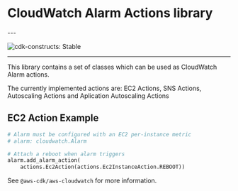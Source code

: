 # CloudWatch Alarm Actions library

<!--BEGIN STABILITY BANNER-->---


![cdk-constructs: Stable](https://img.shields.io/badge/cdk--constructs-stable-success.svg?style=for-the-badge)

---
<!--END STABILITY BANNER-->

This library contains a set of classes which can be used as CloudWatch Alarm actions.

The currently implemented actions are: EC2 Actions, SNS Actions, Autoscaling Actions and Aplication Autoscaling Actions

## EC2 Action Example

```python
# Alarm must be configured with an EC2 per-instance metric
# alarm: cloudwatch.Alarm

# Attach a reboot when alarm triggers
alarm.add_alarm_action(
    actions.Ec2Action(actions.Ec2InstanceAction.REBOOT))
```

See `@aws-cdk/aws-cloudwatch` for more information.
